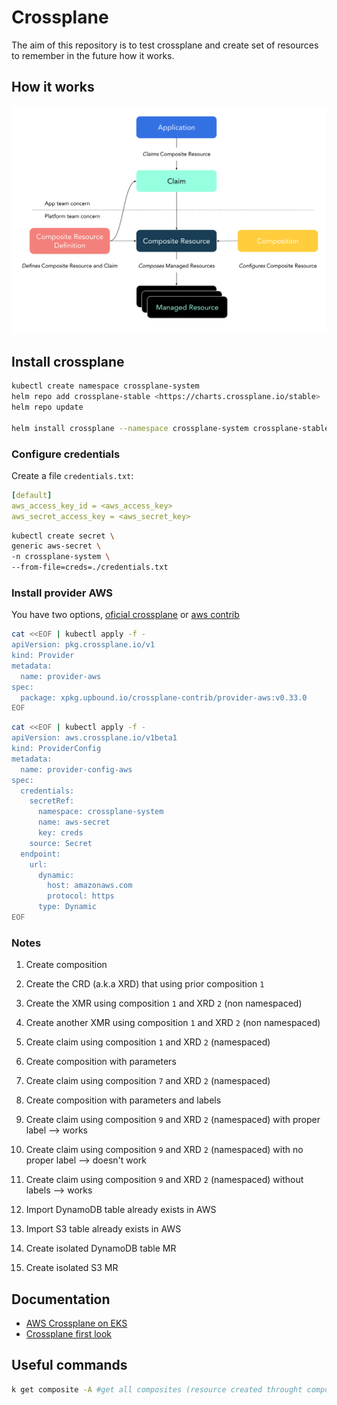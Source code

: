 # Crossplane
The aim of this repository is to test  crossplane and create set of resources to remember in the future how it works.

## How it works
![architecture](img/composition-how-it-works.svg)
## Install crossplane
```bash
kubectl create namespace crossplane-system
helm repo add crossplane-stable <https://charts.crossplane.io/stable>
helm repo update

helm install crossplane --namespace crossplane-system crossplane-stable/crossplane
````
### Configure credentials

Create a file `credentials.txt`:

```yaml
[default]
aws_access_key_id = <aws_access_key>
aws_secret_access_key = <aws_secret_key>
```

```bash
kubectl create secret \
generic aws-secret \
-n crossplane-system \
--from-file=creds=./credentials.txt
```
### Install provider AWS

You have two options, [oficial crossplane](https://marketplace.upbound.io/providers/upbound/provider-aws/v0.18.0) or [aws contrib](https://marketplace.upbound.io/providers/crossplane-contrib/provider-aws/v0.36.1)
```bash
cat <<EOF | kubectl apply -f -
apiVersion: pkg.crossplane.io/v1
kind: Provider
metadata:
  name: provider-aws
spec:
  package: xpkg.upbound.io/crossplane-contrib/provider-aws:v0.33.0
EOF
```

```bash 
cat <<EOF | kubectl apply -f -
apiVersion: aws.crossplane.io/v1beta1
kind: ProviderConfig
metadata:
  name: provider-config-aws
spec:
  credentials:
    secretRef:
      namespace: crossplane-system
      name: aws-secret
      key: creds
    source: Secret
  endpoint:
    url:
      dynamic:
        host: amazonaws.com
        protocol: https
      type: Dynamic
EOF
```
### Notes
01. Create composition
02. Create the CRD (a.k.a XRD) that using prior composition `1`
03. Create the XMR using composition `1` and XRD `2` (non namespaced)
04. Create another XMR using composition `1` and XRD `2` (non namespaced)
05. Create claim using composition `1` and XRD `2` (namespaced)
07. Create composition with parameters
08. Create claim using composition `7` and XRD `2` (namespaced)
09. Create composition with parameters and labels
10. Create claim using composition `9` and XRD `2` (namespaced) with proper label --> works
11. Create claim using composition `9` and XRD `2` (namespaced) with no proper label --> doesn't work
12. Create claim using composition `9` and XRD `2` (namespaced) without labels --> works


20. Import DynamoDB table already exists in AWS
21. Import S3 table already exists in AWS


30. Create isolated DynamoDB table MR
31. Create isolated S3 MR

## Documentation
* [AWS Crossplane on EKS](https://github.com/awslabs/crossplane-on-eks.git)
* [Crossplane first look](https://blog.upbound.io/crossplane-first-look/)


## Useful commands
```bash
k get composite -A #get all composites (resource created throught composition)
```